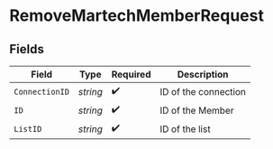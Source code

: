 # RemoveMartechMemberRequest


## Fields

| Field                | Type                 | Required             | Description          |
| -------------------- | -------------------- | -------------------- | -------------------- |
| `ConnectionID`       | *string*             | :heavy_check_mark:   | ID of the connection |
| `ID`                 | *string*             | :heavy_check_mark:   | ID of the Member     |
| `ListID`             | *string*             | :heavy_check_mark:   | ID of the list       |